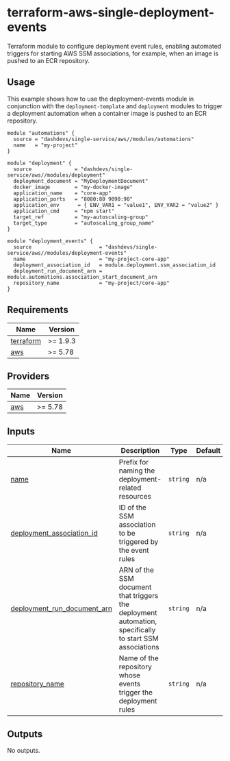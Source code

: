 # terraform-aws-single-deployment-events

Terraform module to configure deployment event rules, enabling automated triggers for starting AWS SSM associations, for example, when an image is pushed to an ECR repository.

## Usage

This example shows how to use the deployment-events module in conjunction with the `deployment-template` and `deployment` modules to trigger a deployment automation when a container image is pushed to an ECR repository.

```
module "automations" {
  source = "dashdevs/single-service/aws//modules/automations"
  name   = "my-project"
}

module "deployment" {
  source              = "dashdevs/single-service/aws//modules/deployment"
  deployment_document = "MyDeploymentDocument"
  docker_image        = "my-docker-image"
  application_name    = "core-app"
  application_ports   = "8080:80 9090:90"
  application_env      = { ENV_VAR1 = "value1", ENV_VAR2 = "value2" }
  application_cmd     = "npm start"
  target_ref          = "my-autoscaling-group"
  target_type         = "autoscaling_group_name"
}

module "deployment_events" {
  source                      = "dashdevs/single-service/aws//modules/deployment-events"
  name                        = "my-project-core-app"
  deployment_association_id   = module.deployment.ssm_association_id
  deployment_run_document_arn = module.automations.association_start_document_arn
  repository_name             = "my-project/core-app"
}
```

<!-- markdownlint-restore -->
<!-- markdownlint-disable -->
## Requirements

| Name | Version |
|------|---------|
| <a name="requirement_terraform"></a> [terraform](#requirement\_terraform) | >= 1.9.3 |
| <a name="requirement_aws"></a> [aws](#requirement\_aws) | >= 5.78 |

## Providers

| Name | Version |
|------|---------|
| <a name="provider_aws"></a> [aws](#provider\_aws) | >= 5.78 |

## Inputs

| Name | Description | Type | Default | Required |
|------|-------------|------|---------|:--------:|
| <a name="input_name"></a> [name](#input\_name) | Prefix for naming the deployment-related resources | `string` | n/a | yes |
| <a name="input_deployment_association_id"></a> [deployment\_association\_id](#input\_deployment\_association\_id) | ID of the SSM association to be triggered by the event rules | `string` | n/a | yes |
| <a name="input_deployment_run_document_arn"></a> [deployment\_run\_document\_arn](#input\_deployment\_run\_document\_arn) | ARN of the SSM document that triggers the deployment automation, specifically to start SSM associations | `string` | n/a | yes |
| <a name="input_repository_name"></a> [repository\_name](#input\_repository\_name) | Name of the repository whose events trigger the deployment rules | `string` | n/a | yes |

## Outputs

No outputs.

